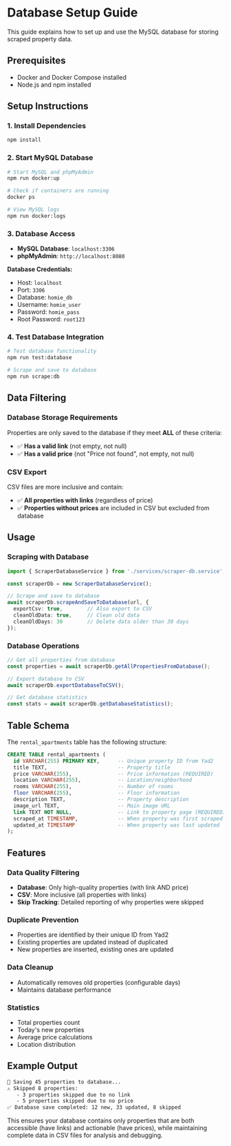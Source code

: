 # Database Setup Guide

This guide explains how to set up and use the MySQL database for storing scraped property data.

## Prerequisites

- Docker and Docker Compose installed
- Node.js and npm installed

## Setup Instructions

### 1. Install Dependencies

```bash
npm install
```

### 2. Start MySQL Database

```bash
# Start MySQL and phpMyAdmin
npm run docker:up

# Check if containers are running
docker ps

# View MySQL logs
npm run docker:logs
```

### 3. Database Access

- **MySQL Database**: `localhost:3306`
- **phpMyAdmin**: `http://localhost:8080`

**Database Credentials:**
- Host: `localhost`
- Port: `3306`
- Database: `homie_db`
- Username: `homie_user`
- Password: `homie_pass`
- Root Password: `root123`

### 4. Test Database Integration

```bash
# Test database functionality
npm run test:database

# Scrape and save to database
npm run scrape:db
```

## Data Filtering

### Database Storage Requirements
Properties are only saved to the database if they meet **ALL** of these criteria:
- ✅ **Has a valid link** (not empty, not null)
- ✅ **Has a valid price** (not "Price not found", not empty, not null)

### CSV Export
CSV files are more inclusive and contain:
- ✅ **All properties with links** (regardless of price)
- ✅ **Properties without prices** are included in CSV but excluded from database

## Usage

### Scraping with Database

```typescript
import { ScraperDatabaseService } from './services/scraper-db.service';

const scraperDb = new ScraperDatabaseService();

// Scrape and save to database
await scraperDb.scrapeAndSaveToDatabase(url, {
  exportCsv: true,        // Also export to CSV
  cleanOldData: true,     // Clean old data
  cleanOldDays: 30        // Delete data older than 30 days
});
```

### Database Operations

```typescript
// Get all properties from database
const properties = await scraperDb.getAllPropertiesFromDatabase();

// Export database to CSV
await scraperDb.exportDatabaseToCSV();

// Get database statistics
const stats = await scraperDb.getDatabaseStatistics();
```

## Table Schema

The `rental_apartments` table has the following structure:

```sql
CREATE TABLE rental_apartments (
  id VARCHAR(255) PRIMARY KEY,      -- Unique property ID from Yad2
  title TEXT,                       -- Property title
  price VARCHAR(255),               -- Price information (REQUIRED)
  location VARCHAR(255),            -- Location/neighborhood
  rooms VARCHAR(255),               -- Number of rooms
  floor VARCHAR(255),               -- Floor information
  description TEXT,                 -- Property description
  image_url TEXT,                   -- Main image URL
  link TEXT NOT NULL,               -- Link to property page (REQUIRED)
  scraped_at TIMESTAMP,             -- When property was first scraped
  updated_at TIMESTAMP              -- When property was last updated
);
```

## Features

### Data Quality Filtering
- **Database**: Only high-quality properties (with link AND price)
- **CSV**: More inclusive (all properties with links)
- **Skip Tracking**: Detailed reporting of why properties were skipped

### Duplicate Prevention
- Properties are identified by their unique ID from Yad2
- Existing properties are updated instead of duplicated
- New properties are inserted, existing ones are updated

### Data Cleanup
- Automatically removes old properties (configurable days)
- Maintains database performance

### Statistics
- Total properties count
- Today's new properties
- Average price calculations
- Location distribution

## Example Output

```bash
📀 Saving 45 properties to database...
⚠️ Skipped 8 properties:
   - 3 properties skipped due to no link
   - 5 properties skipped due to no price
✅ Database save completed: 12 new, 33 updated, 8 skipped
```

This ensures your database contains only properties that are both accessible (have links) and actionable (have prices), while maintaining complete data in CSV files for analysis and debugging. 